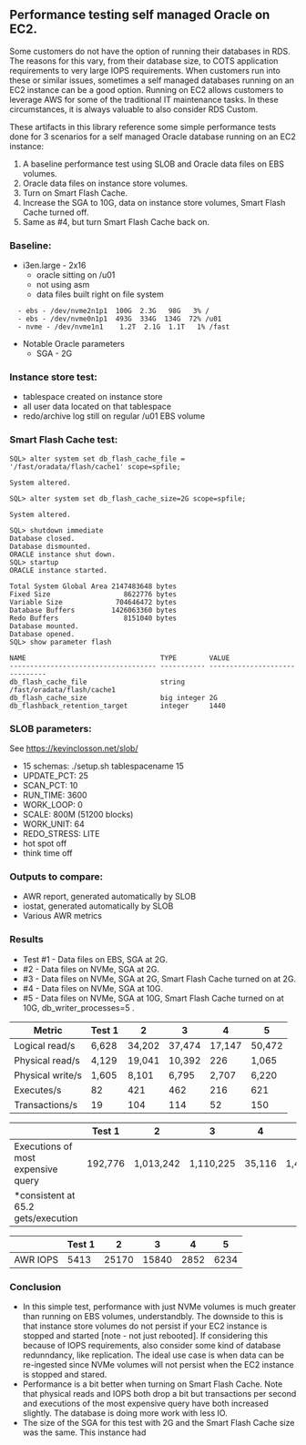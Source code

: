 ## Performance testing self managed Oracle on EC2.
Some customers do not have the option of running their databases in RDS. The reasons for this vary, from their database size, to COTS application requirements to very large IOPS requirements. When customers run into these or similar issues, sometimes a self managed databases running on an EC2 instance can be a good option. Running on EC2 allows customers to leverage AWS for some of the traditional IT maintenance tasks. In these circumstances, it is always valuable to also consider RDS Custom.

These artifacts in this library reference some simple performance tests done for 3 scenarios for a self managed Oracle database running on an EC2 instance:
1. A baseline performance test using SLOB and Oracle data files on EBS volumes.
2. Oracle data files on instance store volumes.
3. Turn on Smart Flash Cache.
4. Increase the SGA to 10G, data on instance store volumes, Smart Flash Cache turned off.
5. Same as #4, but turn Smart Flash Cache back on.

### Baseline:
- i3en.large - 2x16
  - oracle sitting on /u01
  - not using asm
  - data files built right on file system
```    
  - ebs - /dev/nvme2n1p1  100G  2.3G   98G   3% /
  - ebs - /dev/nvme0n1p1  493G  334G  134G  72% /u01
  - nvme - /dev/nvme1n1    1.2T  2.1G  1.1T   1% /fast
```
  - Notable Oracle parameters
    - SGA - 2G
### Instance store test:
  - tablespace created on instance store
  - all user data located on that tablespace
  - redo/archive log still on regular /u01 EBS volume

### Smart Flash Cache test:
```
SQL> alter system set db_flash_cache_file = '/fast/oradata/flash/cache1' scope=spfile;

System altered.

SQL> alter system set db_flash_cache_size=2G scope=spfile;

System altered.

SQL> shutdown immediate
Database closed.
Database dismounted.
ORACLE instance shut down.
SQL> startup
ORACLE instance started.

Total System Global Area 2147483648 bytes
Fixed Size                  8622776 bytes
Variable Size             704646472 bytes
Database Buffers         1426063360 bytes
Redo Buffers                8151040 bytes
Database mounted.
Database opened.
SQL> show parameter flash

NAME                                 TYPE        VALUE
------------------------------------ ----------- ------------------------------
db_flash_cache_file                  string      /fast/oradata/flash/cache1
db_flash_cache_size                  big integer 2G
db_flashback_retention_target        integer     1440
```
### SLOB parameters:
See https://kevinclosson.net/slob/
  - 15 schemas: ./setup.sh tablespacename 15
  - UPDATE_PCT: 25
  - SCAN_PCT: 10
  - RUN_TIME: 3600
  - WORK_LOOP: 0
  - SCALE: 800M (51200 blocks)
  - WORK_UNIT: 64
  - REDO_STRESS: LITE
  - hot spot off
  - think time off

### Outputs to compare:
  - AWR report, generated automatically by SLOB
  - iostat, generated automatically by SLOB
  - Various AWR metrics

### Results 
- Test #1 - Data files on EBS, SGA at 2G.
- #2 - Data files on NVMe, SGA at 2G.
- #3 - Data files on NVMe, SGA at 2G, Smart Flash Cache turned on at 2G.
- #4 - Data files on NVMe, SGA at 10G.
- #5 - Data files on NVMe, SGA at 10G, Smart Flash Cache turned on at 10G, db_writer_processes=5 .

| Metric           |  Test 1 |   2    | 3      | 4      | 5      |
| ----             | ----    | ------ | ----   | -----  | ------ |
| Logical read/s   |  6,628  | 34,202 | 37,474 | 17,147 | 50,472 |
| Physical read/s  |  4,129  | 19,041 | 10,392 | 226    | 1,065  |
| Physical write/s |  1,605  | 8,101  |  6,795 | 2,707  | 6,220  |
| Executes/s       |   82    |  421   |  462   | 216    | 621    |
| Transactions/s   |   19    |  104   |  114   | 52     | 150    |


|                                   |     Test 1 |   2        |  3        | 4      | 5         |
| -------------                     |  --------  |  ----      | ----      | ----   | -------   |
|Executions of most expensive query |   192,776  |  1,013,242 | 1,110,225 | 35,116 | 1,472,365 |
|*consistent at 65.2 gets/execution |

|              |     Test 1 |   2    |  3        | 4      | 5    |
| ----         | -------    | ------ |  ---      | -----  | ---- |
| AWR IOPS     |   5413     |  25170 |   15840   | 2852   | 6234 |


### Conclusion
- In this simple test, performance with just NVMe volumes is much greater than running on EBS volumes, understandbly. The downside to this is that instance store volumes do not persist if your EC2 instance is stopped and started [note - not just rebooted]. If considering this because of IOPS requirements, also consider some kind of database redunndancy, like replication. The ideal use case is when data can be re-ingested since NVMe volumes will not persist when the EC2 instance is stopped and stared.
- Performance is a bit better when turning on Smart Flash Cache. Note that physical reads and IOPS both drop a bit but transactions per second and executions of the most expensive query have both increased slightly. The database is doing more work with less IO.
- The size of the SGA for this test with 2G and the Smart Flash Cache size was the same. This instance had 
